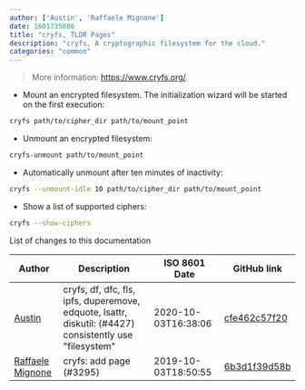 ```yaml
---
author: ['Austin', 'Raffaele Mignone']
date: 1601735886
title: "cryfs, TLDR Pages"
description: "cryfs, A cryptographic filesystem for the cloud."
categories: "common"
---
```

> More information: <https://www.cryfs.org/>.

- Mount an encrypted filesystem. The initialization wizard will be started on the first execution:

```bash
cryfs path/to/cipher_dir path/to/mount_point
```

- Unmount an encrypted filesystem:

```bash
cryfs-unmount path/to/mount_point
```

- Automatically unmount after ten minutes of inactivity:

```bash
cryfs --unmount-idle 10 path/to/cipher_dir path/to/mount_point
```

- Show a list of supported ciphers:

```bash
cryfs --show-ciphers
```
List of changes to this documentation


Author | Description | ISO 8601 Date | GitHub link
------|-----|-----|-----
[Austin](mailto:Hoi15A@users.noreply.github.com) | cryfs, df, dfc, fls, ipfs, duperemove, edquote, lsattr, diskutil: (#4427) consistently use "filesystem" | 2020-10-03T16:38:06 | [cfe462c57f20](https://github.com/tldr-pages/tldr/commit/cfe462c57f20c344dad34717378c442dc32cadc2)
[Raffaele Mignone](mailto:github@norangeb.it) | cryfs: add page (#3295) | 2019-10-03T18:50:55 | [6b3d1f39d58b](https://github.com/tldr-pages/tldr/commit/6b3d1f39d58bc2010c1e152767c9d378189a3b9d)


